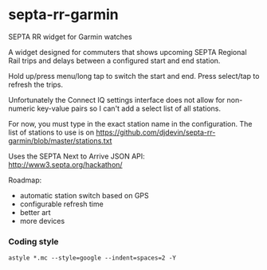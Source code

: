 # septa-rr-garmin
SEPTA RR widget for Garmin watches

A widget designed for commuters that shows upcoming SEPTA Regional Rail trips and delays between a configured start and end station.

Hold up/press menu/long tap to switch the start and end. Press select/tap to refresh the trips.

Unfortunately the Connect IQ settings interface does not allow for non-numeric key-value pairs so I can't add a select list of all stations.

For now, you must type in the exact station name in the configuration. The list of stations to use is on https://github.com/djdevin/septa-rr-garmin/blob/master/stations.txt

Uses the SEPTA Next to Arrive JSON API: http://www3.septa.org/hackathon/

Roadmap:
- automatic station switch based on GPS
- configurable refresh time
- better art
- more devices

### Coding style

`astyle *.mc --style=google --indent=spaces=2 -Y`
